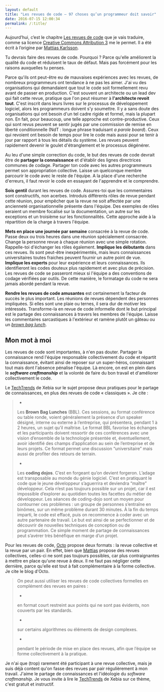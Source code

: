 ```yaml
---
layout: default
title: "Les revues de code — 97 choses qu’un programmeur doit savoir"
date: 2016-07-15 12:00:34
permalink: /:title/
---
```

Aujourd’hui, c’est le chapitre [Les revues de code](http://programmer.97things.oreilly.com/wiki/index.php/Code_Reviews) que je vais traduire, comme sa licence [Creative Commons Attribution 3](http://creativecommons.org/licenses/by/3.0/us/ "http://creativecommons.org/licenses/by/3.0/us/") me le permet. Il a été écrit à l’origine par [Mattias Karlsson](http://programmer.97things.oreilly.com/wiki/index.php/Mattias_Karlsson).

<!--excerpt-->

Tu devrais faire des revues de code. Pourquoi ? Parce qu'elle améliorent la qualité du code et réduisent le taux de défaut. Mais pas forcément pour les raisons auxquelles tu penses.

Parce qu'ils ont peut-être eu de mauvaises expériences avec les revues, de nombreux programmeurs ont tendance à ne pas les aimer. J'ai vu des organisations qui demandaient que tout le code soit formellement revu avant de passer en production. C'est souvent un architecte ou un lead dev qui fait cette revue, pratique que l'on peut résumer à **l'architecte revoit tout**. C'est inscrit dans leurs livres sur le processus de développement logiciel, alors les programmeurs doivent s'y soumettre. Il y a sans doute des organisations qui ont besoin d'un tel cadre rigide et formel, mais la plupart non. En fait, pour beaucoup, une telle approche est contre-productive. Ceux qui sont revus peuvent se sentir jugés par une commission de remise en liberté conditionnelle (NdT : longue phrase traduisant *a parole board*). Ceux qui revoient ont besoin de temps pour lire le code mais aussi pour se tenir à jour par rapport à tous les détails du système. Les revues peuvent rapidement devenir le goulet d'étranglement et le processus dégénérer.

Au leu d'une simple correction du code, le but des revues de code devrait être de **partager la connaissance** et d'établir des lignes directrices communes de codage. Partager ton code avec les autres programmeurs permet son appropriation collective. Laisse un quelconque membre parcourir le code avec le reste de l'équipe. A la place d'une recherche d'erreurs, il faut revoir le code en essayant de l'apprendre et le comprendre.

**Sois gentil** durant les revues de code. Assures-toi que les commentaires sont constructifs, non acerbes. Introduis différents rôles de revue pendant cette réunion, pour empêcher que la revue ne soit affectée par une ancienneté organisationnelle présente dans l'équipe. Des exemples de rôles seraient un membre focalisé sur la documentation, un autre sur les exceptions et un troisième sur les fonctionnalités. Cette approche aide à la répartition de la charge à travers l'équipe.

**Mets en place une journée par semaine** consacrée à la revue de code. Passe deux ou trois heures dans une réunion spécialement consacrée. Change la personne revue à chaque réunion avec une simple rotation. Rappelle-toi d'échanger les rôles également. **Implique les débutants** dans ces revues. Ils sont peut-être inexpérimentés, mais leurs connaissances universitaires toutes fraiches peuvent fournir un autre point de vue. **Implique les experts** pour leur expérience et leurs connaissances. Ils identifieront les codes douteux plus rapidement et avec plus de précision. Les revues de code se passeront mieux si l'équipe a des conventions de codage vérifiées par outils. De cette manière, le formatage du code ne sera jamais abordé pendant la revue.

**Rendre les revues de code amusantes** est certainement la facteur de succès le plus important. Les réunions de revues dépendent des personnes impliquées. Si elles sont une plaie ou ternes, il sera dur de motiver les intéressés. Transforme-la en revue de code informelle dont le but principal est le partage des connaissances à travers les membres de l'équipe. Laisse les commentaires sarcastiques à l'extérieur et ramène plutôt un gâteau ou un [*brown bag lunch*](http://linsolas.github.io/blog/2013/02/09/lancez-vous-dans-les-brown-bag-lunches/).

## Mon mot à moi

Les revues de code sont importantes, à n'en pas douter. Partager la connaissance rend l'équipe responsable collectivement du code et répartit la connaissance, évitant ainsi de reposer sur un super-héros, connaissant tout mais dont l'absence pénalise l'équipe. Là encore, on est en plein dans le ***software craftmanship*** et la volonté de faire du bon travail et d'améliorer collectivement le code.

Le [TechTrends](http://www.xebia.fr/livresblancs.html) de Xebia sur le sujet propose deux pratiques pour le partage de connaissances, en plus des revues de code « classiques ». Je cite :

> *
> 
> Les **Brown Bag Lunches** (BBL). Ces sessions, au format conférence ou table ronde, voient généralement la présence d’un speaker désigné, interne ou externe à l’entreprise, qui présentera, pendant 1 à 2 heures, un sujet qu’il maîtrise. Le format BBL favorise les échanges et les participants doivent ressortir de ces conférences avec une vision d’ensemble de la technologie présentée et, éventuellement, avoir identifié des champs d’application au sein de l’entreprise et de leurs projets. Ce format permet une discussion “universitaire” mais aussi de profiter des retours de terrain.
> 
> *
> 
> Les **coding dojos**. C’est en forgeant qu’on devient forgeron. L’adage est transposable au monde du génie logiciel. C’est en pratiquant le code que le jeune développeur s’aguerrira et deviendra “maître” développeur. Cela n’est pas toujours possible sur un projet, car il est impossible d’explorer au quotidien toutes les facettes du métier de développeur. Les séances de coding-dojo sont un moyen pour contourner ces problèmes : un groupe de personnes s’entraîne en binômes, sur un même problème durant 30 minutes. À la fin du temps imparti, le code est effacé, puis on recommence à coder avec un autre partenaire de travail. Le but est ainsi de se perfectionner et de découvrir de nouvelles techniques de conception ou de programmation. Ce simple moment de partage de connaissances peut s’avérer très bénéfique en marge d’un projet.

Pour les revues de code, [Octo](http://blog.octo.com/revue-de-code-quel-format-choisir/) propose deux formats : la revue collective et la revue par un pair. En effet, bien que [Mattias](http://programmer.97things.oreilly.com/wiki/index.php/Mattias_Karlsson) propose des revues collectives, celles-ci ne sont pas toujours possibles, car plus contraignantes à mettre en place qu'une revue à deux. Il ne faut pas négliger cette dernière, parce qu'elle est tout à fait complémentaire à la forme collective. Je cite le blog d'Octo.

> On peut aussi utiliser les revues de code collectives formelles en complément des revues en paires :
> 
> *
> 
> en format court restreint aux points qui ne sont pas évidents, non couverts par les standards.
> 
> *
> 
> sur certains algorithmes ou éléments de design complexes.
> 
> *
> 
> pendant le période de mise en place des revues, afin que l’équipe se forme collectivement à la pratique.

Je n'ai que (trop) rarement été participant à une revue collective, mais je suis déjà content qu'on fasse des revues par pair régulièrement à mon travail. J'aime le partage de connaissances et l'idéologie du *software craftmanship*. Je vous invite à lire le [TechTrends](http://www.xebia.fr/livresblancs.html) de Xebia sur ce thème, c'est gratuit et instructif.